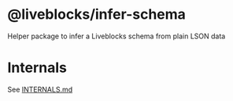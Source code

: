 # @liveblocks/infer-schema

Helper package to infer a Liveblocks schema from plain LSON data

# Internals

See [INTERNALS.md](./INTERNALS.md)
